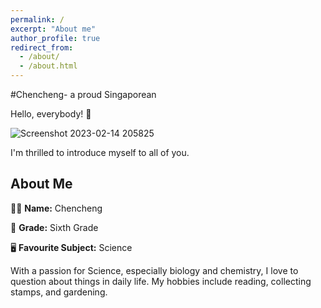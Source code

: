 ```yaml
---
permalink: /
excerpt: "About me"
author_profile: true
redirect_from: 
  - /about/
  - /about.html
---
```


#Chencheng- a proud Singaporean

Hello, everybody! 👋

![Screenshot 2023-02-14 205825](https://github.com/JIANG9267J/academicpages.github.io/assets/150253670/1d688c69-1ec4-4e53-bb01-0a5a4018f707)

I'm thrilled to introduce myself to all of you.
## About Me

👩‍🏫 **Name:** Chencheng

🏫 **Grade:** Sixth Grade

🖥️ **Favourite Subject:** Science

With a passion for Science, especially biology and chemistry, I love to question about things in daily life. My hobbies include reading, collecting stamps, and gardening.
